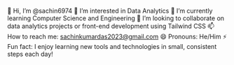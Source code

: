 👋 Hi, I’m @sachin6974
👀 I’m interested in Data Analytics
🌱 I’m currently learning Computer Science and Engineering
💞️ I’m looking to collaborate on data analytics projects or front-end development using Tailwind CSS
📫 How to reach me: sachinkumardas2023@gmail.com
😄 Pronouns: He/Him
⚡ Fun fact: I enjoy learning new tools and technologies in small, consistent steps each day!
<!---
sachin6974/sachin6974 is a ✨ special ✨ repository because its `README.md` (this file) appears on your GitHub profile.
You can click the Preview link to take a look at your changes.
--->
